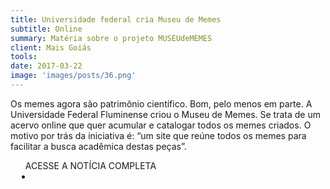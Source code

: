 ```yaml
---
title: Universidade federal cria Museu de Memes
subtitle: Online
summary: Matéria sobre o projeto MUSEUdeMEMES
client: Mais Goiás
tools: 
date: 2017-03-22
image: 'images/posts/36.png'
---
```


Os memes agora são patrimônio científico. Bom, pelo menos em parte. A Universidade Federal Fluminense criou o Museu de Memes. Se trata de um acervo online que quer acumular e catalogar todos os memes criados. O motivo por trás da iniciativa é: “um site que reúne todos os memes para facilitar a busca acadêmica destas peças”.

<div class="post__share"><ul class="share__list list-reset">ACESSE A NOTÍCIA COMPLETA<li class="share__item" style="margin-left: 10px"><a class="share__link share__facebook" style="background: #fa5657" href="https://www.maisgoias.com.br/tecnologia/universidade-federal-fluminense-cria-o-museu-de-memes" title="Link" rel="nofollow"><i class="fa-solid fa-link"></i></a></li></ul></div>
<!-- <div class="gallery-box"><div class="gallery"><img src="/clipping/images/example-1.jpg" loading="lazy" alt="Project"><img src="/clipping/images/example-2.jpg" loading="lazy" alt="Project"></div><em>Gallery / <a href="https://www.freepik.com/" target="_blank">Freepic</a></em></div> -->